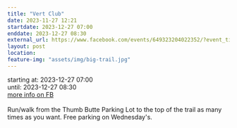 ```yaml
---
title: "Vert Club"
date: 2023-11-27 12:21
startdate: 2023-12-27 07:00
enddate: 2023-12-27 08:30
external_url: https://www.facebook.com/events/649323204022352/?event_time_id=649324600688879
layout: post
location: 
feature-img: "assets/img/big-trail.jpg"
---
```


starting at: 2023-12-27 07:00<br>until: 2023-12-27 08:30<br><a href="https://www.facebook.com/events/649323204022352/?event_time_id=649324600688879">more info on FB</a><br><br>Run/walk from the Thumb Butte Parking Lot to the top of the trail as many times as you want.  Free parking on Wednesday's.<br>
  <br>
  
